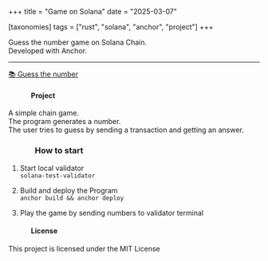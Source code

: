 +++
title = "Game on Solana"
date = "2025-03-07"

[taxonomies]
tags = ["rust", "solana", "anchor", "project"]
+++

Guess the number game on Solana Chain.  
Developed with Anchor.
<!-- more -->
---

[📚 Guess the number](https://github.com/maltsev-dev/guess_the_number_on_solana)

#### &emsp;&emsp;&emsp; Project 
A simple chain game.  
The program generates a number.  
The user tries to guess by sending a transaction and getting an answer.

### &emsp;&emsp;&emsp; How to start
1. Start local validator  
`solana-test-validator`

2. Build and deploy the Program  
`anchor build && anchor deploy`  

4. Play the game by sending numbers to validator terminal

#### &emsp;&emsp;&emsp; **License**
This project is licensed under the MIT License 